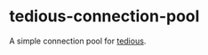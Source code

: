 tedious-connection-pool
=======================
A simple connection pool for [tedious](http://github.com/pekim/tedious).
